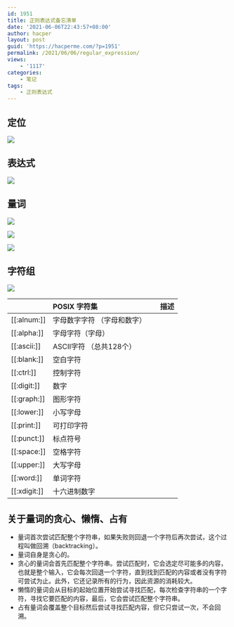 ```yaml
---
id: 1951
title: 正则表达式备忘清单
date: '2021-06-06T22:43:57+08:00'
author: hacper
layout: post
guid: 'https://hacperme.com/?p=1951'
permalink: /2021/06/06/regular_expression/
views:
    - '1117'
categories:
    - 笔记
tags:
    - 正则表达式
---
```


## 定位

![](https://cdn.jsdelivr.net/gh/hacperme/picx_hosting@master/20210507/定位.yjf3jw4m6eo.png)

## 表达式

![](https://cdn.jsdelivr.net/gh/hacperme/picx_hosting@master/20210507/表达式.1jareij8pwlc.png)

## 量词

![](https://cdn.jsdelivr.net/gh/hacperme/picx_hosting@master/20210507/量词1.4rsfwbeuejs0.png)

![](https://cdn.jsdelivr.net/gh/hacperme/picx_hosting@master/20210507/量词2.3w50kxb49dk0.png)

![](https://cdn.jsdelivr.net/gh/hacperme/picx_hosting@master/20210507/量词3.69qjn4ikif80.png)

## 字符组

![](https://cdn.jsdelivr.net/gh/hacperme/picx_hosting@master/20210507/字符组.6aekjt1hkic0.png)

| <th style="text-align: left;">POSIX 字符集</th> | <th style="text-align: left;">描述</th> |
|----------------------------------------------------|-------------------------------------------|
| \[\[:alnum:\]\] | 字母数字字符 （字母和数字） |
| \[\[:alpha:\]\] | 字母字符（字母） |
| \[\[:ascii:\]\] | ASCII字符 （总共128个） |
| \[\[:blank:\]\] | 空白字符 |
| \[\[:ctrl:\]\] | 控制字符 |
| \[\[:digit:\]\] | 数字 |
| \[\[:graph:\]\] | 图形字符 |
| \[\[:lower:\]\] | 小写字母 |
| \[\[:print:\]\] | 可打印字符 |
| \[\[:punct:\]\] | 标点符号 |
| \[\[:space:\]\] | 空格字符 |
| \[\[:upper:\]\] | 大写字母 |
| \[\[:word:\]\] | 单词字符 |
| \[\[:xdigit:\]\] | 十六进制数字 |

## 关于量词的贪心、懒惰、占有

- 量词首次尝试匹配整个字符串，如果失败则回退一个字符后再次尝试，这个过程叫做回溯（backtracking）。
- 量词自身是贪心的。
- 贪心的量词会首先匹配整个字符串。尝试匹配时，它会选定尽可能多的内容，也就是整个输入，它会每次回退一个字符，直到找到匹配的内容或者没有字符可尝试为止。此外，它还记录所有的行为，因此资源的消耗较大。
- 懒惰的量词会从目标的起始位置开始尝试寻找匹配，每次检查字符串的一个字符，寻找它要匹配的内容，最后，它会尝试匹配整个字符串。
- 占有量词会覆盖整个目标然后尝试寻找匹配内容，但它只尝试一次，不会回溯。